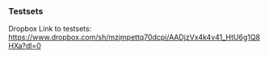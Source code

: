 ### Testsets 

Dropbox Link to testsets:  https://www.dropbox.com/sh/mzjmpettq70dcpi/AADjzVx4k4v41_HtU6g1Q8HXa?dl=0
